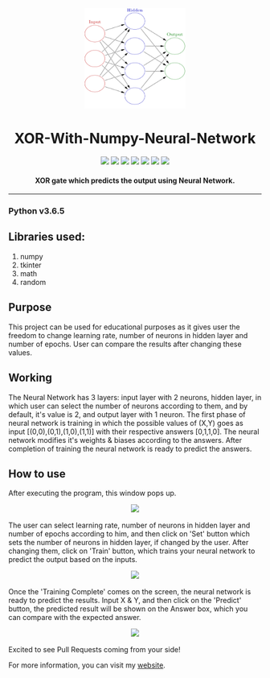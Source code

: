 <p align="center">
  <a href="" rel="noopener">
 <img height=200px width=200px src="./img/neural_network.svg.png" alt="NeuralNetwork-logo"></a>
</p>
<h1 align="center">XOR-With-Numpy-Neural-Network</h1>

<div align="center">
<img src="https://img.shields.io/github/license/sushantPatrikar/XOR-Gate-With-Neural-Network-Using-Numpy">	
<img src="https://www.codefactor.io/repository/github/sushantpatrikar/xor-gate-with-neural-network-using-numpy/badge/master">
<img src="https://img.shields.io/github/issues-pr/sushantPatrikar/XOR-Gate-With-Neural-Network-Using-Numpy">
<img src="https://img.shields.io/github/stars/sushantPatrikar/XOR-Gate-With-Neural-Network-Using-Numpy">
<img src="https://img.shields.io/github/forks/sushantPatrikar/XOR-Gate-With-Neural-Network-Using-Numpy">
<img src="https://img.shields.io/github/issues/sushantPatrikar/XOR-Gate-With-Neural-Network-Using-Numpy">
<img src="https://img.shields.io/badge/PRs-welcome-informational">
</div>

<h4 align="center">XOR gate which predicts the output using Neural Network.</h4>
<hr>



### Python v3.6.5
## Libraries used:
1. numpy
2. tkinter
3. math
4. random
## Purpose
This project can be used for educational purposes as it gives user the freedom to change learning rate, number of neurons in hidden layer and number of epochs. User can compare the results after changing these values.
## Working
The Neural Network has 3 layers: input layer with 2 neurons, hidden layer, in which user can select the number of neurons according to them, and by default, it's value is 2, and output layer with 1 neuron. The first phase of neural network is training in which the possible values of (X,Y) goes as input [(0,0),(0,1),(1,0),(1,1)] with their respective answers [0,1,1,0]. The neural network modifies it's weights & biases according to the answers. After completion of training the neural network is ready to predict the answers.
## How to use
<p>After executing the program, this window pops up.</p>
<p align="center">
  <img src="https://user-images.githubusercontent.com/40419750/51909988-ee16af80-23f3-11e9-87be-cbbb724898db.png">
</p>

<p>The user can select learning rate, number of neurons in hidden layer and number of epochs according to him, and then click on 'Set' button which sets the number of neurons in hidden layer, if changed by the user.
After changing them, click on 'Train' button, which trains your neural network to predict the output based on the inputs.</p>

<p align="center">
  <img src="https://user-images.githubusercontent.com/40419750/51910625-c6c0e200-23f5-11e9-824d-4d2cd70430b0.png">
</p>

<p>Once the 'Training Complete' comes on the screen, the neural network is ready to predict the results.
Input X & Y, and then click on the 'Predict' button, the predicted result will be shown on the Answer box, which you can compare with the expected answer.</p>
<p align="center">
  <img src="https://user-images.githubusercontent.com/40419750/51912607-c2e38e80-23fa-11e9-9e14-ccf5465b26d3.png">
</p>


<p>Excited to see Pull Requests coming from your side!</p>

<p>For more information, you can visit my <a href="https://sushantpatrikar.github.io/flappybirdAI.html"> website</a>.</p>




